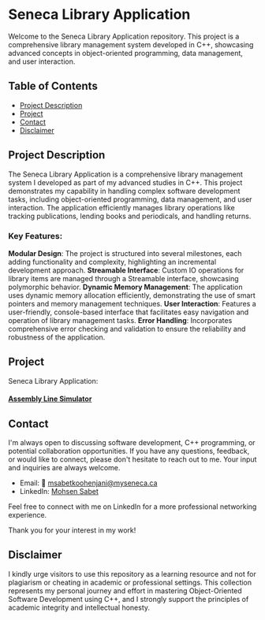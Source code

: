 # Seneca Library Application

Welcome to the Seneca Library Application repository. This project is a comprehensive library management system developed in C++, showcasing advanced concepts in object-oriented programming, data management, and user interaction.

## Table of Contents

- [Project Description](#project-description)
- [Project](#project)
- [Contact](#contact)
- [Disclaimer](#Disclaimer)

## Project Description

The Seneca Library Application is a comprehensive library management system I developed as part of my advanced studies in C++. This project demonstrates my capability in handling complex software development tasks, including object-oriented programming, data management, and user interaction. The application efficiently manages library operations like tracking publications, lending books and periodicals, and handling returns.

### Key Features:

**Modular Design**: 
  The project is structured into several milestones, each adding functionality and complexity, highlighting an incremental development approach.
**Streamable Interface**: 
  Custom IO operations for library items are managed through a Streamable interface, showcasing polymorphic behavior.
**Dynamic Memory Management**: 
  The application uses dynamic memory allocation efficiently, demonstrating the use of smart pointers and memory management techniques.
**User Interaction**: 
  Features a user-friendly, console-based interface that facilitates easy navigation and operation of library management tasks.
**Error Handling**: 
  Incorporates comprehensive error checking and validation to ensure the reliability and robustness of the application.

## Project

Seneca Library Application:
#### [Assembly Line Simulator](https://github.com/MohsenSabet/AdvancedCppProjects/tree/main/Project)

## Contact
I'm always open to discussing software development, C++ programming, or potential collaboration opportunities. If you have any questions, feedback, or would like to connect, please don't hesitate to reach out to me. Your input and inquiries are always welcome.

- Email: 📧 [msabetkoohenjani@myseneca.ca](mailto:msabetkoohenjani@myseneca.ca)
- LinkedIn: [Mohsen Sabet](https://www.linkedin.com/in/mohsen-sabet-9a35981aa/)

Feel free to connect with me on LinkedIn for a more professional networking experience.

Thank you for your interest in my work!

## Disclaimer
I kindly urge visitors to use this repository as a learning resource and not for plagiarism or cheating in academic or professional settings. This collection represents my personal journey and effort in mastering Object-Oriented Software Development using C++, and I strongly support the principles of academic integrity and intellectual honesty.


